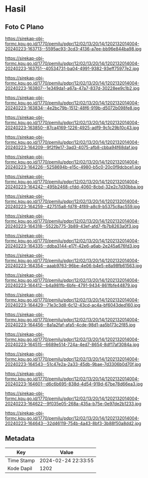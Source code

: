 # Hasil

## Foto C Plano

https://sirekap-obj-formc.kpu.go.id/1770/pemilu/pdpr/12/02/13/20/14/1202132014004-20240223-163713--5595ac93-3cd3-4136-a7ee-bb96e844ba98.jpg

https://sirekap-obj-formc.kpu.go.id/1770/pemilu/pdpr/12/02/13/20/14/1202132014004-20240223-163751--40534731-ba04-4991-9382-93eff75977e2.jpg

https://sirekap-obj-formc.kpu.go.id/1770/pemilu/pdpr/12/02/13/20/14/1202132014004-20240223-163807--1e349da1-a67a-47a7-837d-30228ee9c1b2.jpg

https://sirekap-obj-formc.kpu.go.id/1770/pemilu/pdpr/12/02/13/20/14/1202132014004-20240223-163834--4e2bc79b-1512-48f6-919b-d5072b098fe8.jpg

https://sirekap-obj-formc.kpu.go.id/1770/pemilu/pdpr/12/02/13/20/14/1202132014004-20240223-163850--87ca4169-1226-4925-adf9-9c1c29b10c43.jpg

https://sirekap-obj-formc.kpu.go.id/1770/pemilu/pdpr/12/02/13/20/14/1202132014004-20240223-164209--9f2f9e17-3ad3-4075-afb8-cbba94f68daf.jpg

https://sirekap-obj-formc.kpu.go.id/1770/pemilu/pdpr/12/02/13/20/14/1202132014004-20240223-164226--5258694b-e15c-4980-b5c0-20c0f9dcbce1.jpg

https://sirekap-obj-formc.kpu.go.id/1770/pemilu/pdpr/12/02/13/20/14/1202132014004-20240223-164242--495b2468-cfdd-4060-8cbd-32e2c7d30bba.jpg

https://sirekap-obj-formc.kpu.go.id/1770/pemilu/pdpr/12/02/13/20/14/1202132014004-20240223-164259--427515a8-fd78-4f89-a8c9-b5375c8ac559.jpg

https://sirekap-obj-formc.kpu.go.id/1770/pemilu/pdpr/12/02/13/20/14/1202132014004-20240223-164318--5522b775-3b89-43ef-afd7-fb7b8263a0f3.jpg

https://sirekap-obj-formc.kpu.go.id/1770/pemilu/pdpr/12/02/13/20/14/1202132014004-20240223-164335--ddba3144-e17f-42e6-a6ab-2e245a676fd3.jpg

https://sirekap-obj-formc.kpu.go.id/1770/pemilu/pdpr/12/02/13/20/14/1202132014004-20240223-164354--aaab9763-96be-4e06-b4e5-e8a98fb61563.jpg

https://sirekap-obj-formc.kpu.go.id/1770/pemilu/pdpr/12/02/13/20/14/1202132014004-20240223-164412--b4a981fb-6bfe-4791-9434-861fbfe44879.jpg

https://sirekap-obj-formc.kpu.go.id/1770/pemilu/pdpr/12/02/13/20/14/1202132014004-20240223-164429--71e3c3d8-6c12-43cd-ac4a-bf6043ded160.jpg

https://sirekap-obj-formc.kpu.go.id/1770/pemilu/pdpr/12/02/13/20/14/1202132014004-20240223-164456--8a1a2faf-afa5-4cde-98d1-aa5b173c2f85.jpg

https://sirekap-obj-formc.kpu.go.id/1770/pemilu/pdpr/12/02/13/20/14/1202132014004-20240223-164515--6689e514-724a-4ed7-8654-8df17af3084a.jpg

https://sirekap-obj-formc.kpu.go.id/1770/pemilu/pdpr/12/02/13/20/14/1202132014004-20240223-164543--51c47e2a-2a33-45db-9bae-7d3306b0d70f.jpg

https://sirekap-obj-formc.kpu.go.id/1770/pemilu/pdpr/12/02/13/20/14/1202132014004-20240223-164601--d6c6b695-838d-4d54-919d-67be78d66ea3.jpg

https://sirekap-obj-formc.kpu.go.id/1770/pemilu/pdpr/12/02/13/20/14/1202132014004-20240223-164622--9f035e05-268a-435a-b75e-0e97de2b1233.jpg

https://sirekap-obj-formc.kpu.go.id/1770/pemilu/pdpr/12/02/13/20/14/1202132014004-20240223-164643--32d46119-754b-4a43-8bf3-3b88f50a8dd2.jpg


## Metadata

| Key        | Value               |
| ---------- | ------------------- |
| Time Stamp | 2024-02-24 22:33:55 |
| Kode Dapil | 1202                |



